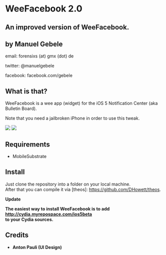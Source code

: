 WeeFacebook 2.0
===============
An improved version of WeeFacebook.
-----------------------------------

by Manuel Gebele
----------------

email: forensixs (at) gmx (dot) de

twitter: @manuelgebele

facebook: facebook.com/gebele


What is that?
-------------

WeeFacebook is a wee app (widget) for the iOS 5 Notification Center 
(aka Bulletin Board).

Note that you need a jailbroken iPhone in order to use this tweak.

[![](http://img847.imageshack.us/img847/8816/ss1u.png)](http://img847.imageshack.us/img847/8816/ss1u.png)
[![](http://img855.imageshack.us/img855/9393/ss2ta.png)](http://img855.imageshack.us/img855/9393/ss2ta.png)

Requirements
------------

* MobileSubstrate

Install
-------

Just clone the repository into a folder on your local machine.<br />
After that you can compile it via [theos]: https://github.com/DHowett/theos.

<b>Update<b /><br />

The easiest way to install WeeFacebook is to add <b>http://cydia.myrepospace.com/ios5beta </b><br />
to your Cydia sources.

Credits
--------

* Anton Pauli (UI Design)
